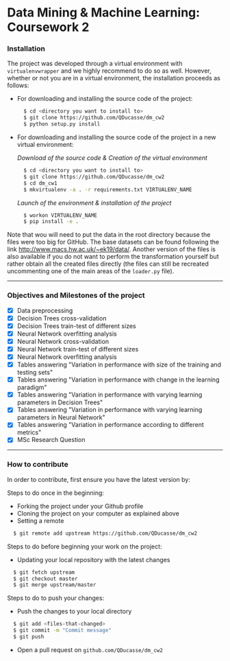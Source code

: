 # Data Mining & Machine Learning: Coursework 2

### Installation

The project was developed through a virtual environment with `virtualenvwrapper`
and we highly recommend to do so as well. However, whether or not you are in a
virtual environment, the installation proceeds as follows:

* For downloading and installing the source code of the project:

  ```bash
    $ cd <directory you want to install to>
    $ git clone https://github.com/QDucasse/dm_cw2
    $ python setup.py install
  ```
* For downloading and installing the source code of the project in a new virtual environment:  

  *Download of the source code & Creation of the virtual environment*
  ```bash
    $ cd <directory you want to install to>
    $ git clone https://github.com/QDucasse/dm_cw2
    $ cd dm_cw1
    $ mkvirtualenv -a . -r requirements.txt VIRTUALENV_NAME
  ```
  *Launch of the environment & installation of the project*
  ```bash
    $ workon VIRTUALENV_NAME
    $ pip install -e .
  ```

Note that wou will need to put the data in the root directory because the files
were too big for GitHub. The base datasets can be found following the link
http://www.macs.hw.ac.uk/~ek19/data/. Another version of the files is also
available if you do not want to perform the transformation yourself but rather
obtain all the created files directly (the files can still be recreated uncommenting
one of the main areas of the `loader.py` file).

  ---

  ### Objectives and Milestones of the project

  - [X] Data preprocessing
  - [X] Decision Trees cross-validation
  - [X] Decision Trees train-test of different sizes
  - [X] Neural Network overfitting analysis
  - [X] Neural Network cross-validation
  - [X] Neural Network train-test of different sizes
  - [X] Neural Network overfitting analysis
  - [X] Tables answering "Variation in performance with size of the training and testing sets"
  - [X] Tables answering "Variation in performance with change in the learning paradigm"
  - [X] Tables answering "Variation in performance with varying learning parameters in Decision Trees"
  - [X] Tables answering "Variation in performance with varying learning parameters in Neural Network"
  - [X] Tables answering "Variation in performance according to different metrics"  
  - [X] MSc Research Question
  ---

### How to contribute

In order to contribute, first ensure you have the latest version by:

Steps to do once in the beginning:
* Forking the project under your Github profile
* Cloning the project on your computer as explained above
* Setting a remote
```bash
  $ git remote add upstream https://github.com/QDucasse/dm_cw2
```

Steps to do before beginning your work on the project:
* Updating your local repository with the latest changes
```bash
  $ git fetch upstream
  $ git checkout master
  $ git merge upstream/master
```

Steps to do to push your changes:
* Push the changes to your local directory
```bash
  $ git add <files-that-changed>
  $ git commit -m "Commit message"
  $ git push
```
* Open a pull request on `github.com/QDucasse/dm_cw2`
